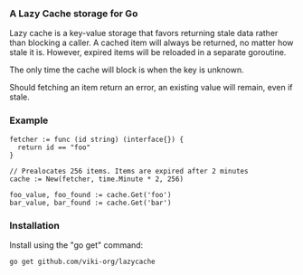 ### A Lazy Cache storage for Go
Lazy cache is a key-value storage that favors returning stale data rather than blocking a caller. A cached item will always be returned, no matter how stale it is. However, expired items will be reloaded in a separate goroutine.

The only time the cache will block is when the key is unknown.

Should fetching an item return an error, an existing value will remain, even if stale.

### Example

    fetcher := func (id string) (interface{}) {
      return id == "foo"
    }

    // Prealocates 256 items. Items are expired after 2 minutes
    cache := New(fetcher, time.Minute * 2, 256) 

    foo_value, foo_found := cache.Get('foo')
    bar_value, bar_found := cache.Get('bar')


### Installation
Install using the "go get" command:

    go get github.com/viki-org/lazycache

